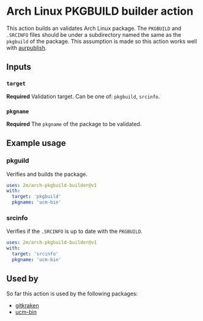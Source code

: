 # Arch Linux PKGBUILD builder action

This action builds an validates Arch Linux package.
The `PKGBUILD` and `.SRCINFO` files should be under a subdirectory named the same as the `pkgbuild` of the package.
This assumption is made so this action works well with [aurpublish].

[aurpublish]: https://github.com/eli-schwartz/aurpublish

## Inputs

### `target`

**Required** Validation target. Can be one of: `pkgbuild`, `srcinfo`.

### `pkgname`

**Required** The `pkgname` of the package to be validated.

## Example usage

### pkguild

Verifies and builds the package.

```yml
uses: 2m/arch-pkgbuild-builder@v1
with:
  target: 'pkgbuild'
  pkgname: 'ucm-bin'
```

### srcinfo

Verifies if the `.SRCINFO` is up to date with the `PKGBUILD`.

```yml
uses: 2m/arch-pkgbuild-builder@v1
with:
  target: 'srcinfo'
  pkgname: 'ucm-bin'
```

## Used by

So far this action is used by the following packages:

* [gitkraken](https://github.com/Azd325/gitkraken)
* [ucm-bin](https://github.com/2m/ucm-bin-pkgbuild)
